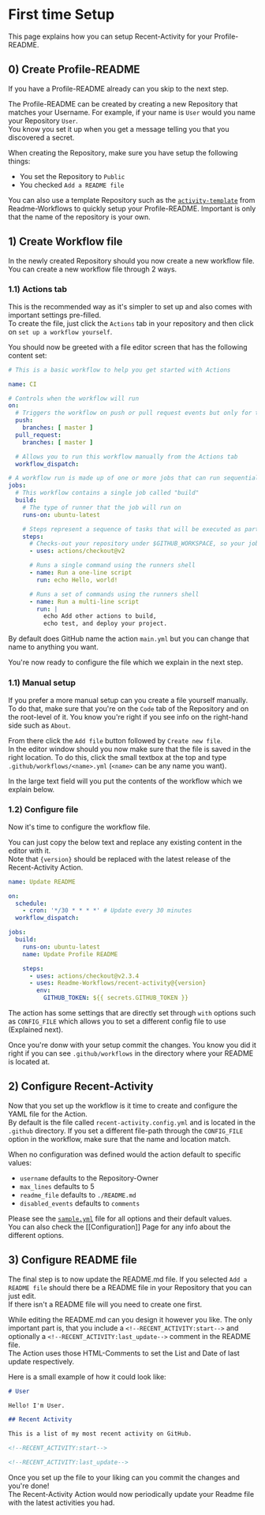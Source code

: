[template]: https://github.com/Readme-Workflows/activity-template
[sample]: https://github.com/Readme-Workflows/recent-activity/blob/main/sample.yml

# First time Setup

This page explains how you can setup Recent-Activity for your Profile-README.

## 0) Create Profile-README
If you have a Profile-README already can you skip to the next step.

The Profile-README can be created by creating a new Repository that matches your Username. For example, if your name is `User` would you name your Repository `User`.  
You know you set it up when you get a message telling you that you discovered a secret.

When creating the Repository, make sure you have setup the following things:

- You set the Repository to `Public`
- You checked `Add a README file`

You can also use a template Repository such as the [`activity-template`][template] from Readme-Workflows to quickly setup your Profile-README. Important is only that the name of the repository is your own.

## 1) Create Workflow file

In the newly created Repository should you now create a new workflow file.  
You can create a new workflow file through 2 ways.

### 1.1) Actions tab

This is the recommended way as it's simpler to set up and also comes with important settings pre-filled.  
To create the file, just click the `Actions` tab in your repository and then click on `set up a workflow yourself`.

You should now be greeted with a file editor screen that has the following content set:  
```yaml
# This is a basic workflow to help you get started with Actions

name: CI

# Controls when the workflow will run
on:
  # Triggers the workflow on push or pull request events but only for the master branch
  push:
    branches: [ master ]
  pull_request:
    branches: [ master ]

  # Allows you to run this workflow manually from the Actions tab
  workflow_dispatch:

# A workflow run is made up of one or more jobs that can run sequentially or in parallel
jobs:
  # This workflow contains a single job called "build"
  build:
    # The type of runner that the job will run on
    runs-on: ubuntu-latest

    # Steps represent a sequence of tasks that will be executed as part of the job
    steps:
      # Checks-out your repository under $GITHUB_WORKSPACE, so your job can access it
      - uses: actions/checkout@v2

      # Runs a single command using the runners shell
      - name: Run a one-line script
        run: echo Hello, world!

      # Runs a set of commands using the runners shell
      - name: Run a multi-line script
        run: |
          echo Add other actions to build,
          echo test, and deploy your project.

```
By default does GitHub name the action `main.yml` but you can change that name to anything you want.

You're now ready to configure the file which we explain in the next step.

### 1.1) Manual setup

If you prefer a more manual setup can you create a file yourself manually.  
To do that, make sure that you're on the `Code` tab of the Repository and on the root-level of it. You know you're right if you see info on the right-hand side such as `About`.

From there click the `Add file` button followed by `Create new file`.  
In the editor window should you now make sure that the file is saved in the right location. To do this, click the small textbox at the top and type `.github/workflows/<name>.yml` (`<name>` can be any name you want).

In the large text field will you put the contents of the workflow which we explain below.

### 1.2) Configure file

Now it's time to configure the workflow file.

You can just copy the below text and replace any existing content in the editor with it.  
Note that `{version}` should be replaced with the latest release of the Recent-Activity Action.

```yaml
name: Update README

on:
  schedule:
    - cron: '*/30 * * * *' # Update every 30 minutes
  workflow_dispatch:

jobs:
  build:
    runs-on: ubuntu-latest
    name: Update Profile README

    steps:
      - uses: actions/checkout@v2.3.4
      - uses: Readme-Workflows/recent-activity@{version}
        env:
          GITHUB_TOKEN: ${{ secrets.GITHUB_TOKEN }}
```
The action has some settings that are directly set through `with` options such as `CONFIG_FILE` which allows you to set a different config file to use (Explained next).

Once you're donw with your setup commit the changes. You know you did it right if you can see `.github/workflows` in the directory where your README is located at.

## 2) Configure Recent-Activity

Now that you set up the workflow is it time to create and configure the YAML file for the Action.  
By default is the file called `recent-activity.config.yml` and is located in the `.github` directory. If you set a different file-path through the `CONFIG_FILE` option in the workflow, make sure that the name and location match.

When no configuration was defined would the action default to specific values:

- `username` defaults to the Repository-Owner
- `max_lines` defaults to 5
- `readme_file` defaults to `./README.md`
- `disabled_events` defaults to `comments`

Please see the [`sample.yml`][sample] file for all options and their default values.  
You can also check the [[Configuration]] Page for any info about the different options.

## 3) Configure README file

The final step is to now update the README.md file. If you selected `Add a README file` should there be a README file in your Repository that you can just edit.  
If there isn't a README file will you need to create one first.

While editing the README.md can you design it however you like. The only important part is, that you include a `<!--RECENT_ACTIVITY:start-->` and optionally a `<!--RECENT_ACTIVITY:last_update-->` comment in the README file.  
The Action uses those HTML-Comments to set the List and Date of last update respectively.

Here is a small example of how it could look like:  
```markdown
# User

Hello! I'm User.

## Recent Activity

This is a list of my most recent activity on GitHub.

<!--RECENT_ACTIVITY:start-->

<!--RECENT_ACTIVITY:last_update-->
```

Once you set up the file to your liking can you commit the changes and you're done!  
The Recent-Activity Action would now periodically update your Readme file with the latest activities you had.
